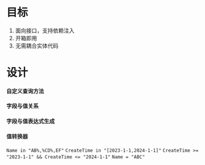 # 目标
1. 面向接口，支持依赖注入
2. 开箱即用
3. 无需耦合实体代码

# 设计


#### 自定义查询方法

#### 字段与值关系

#### 字段与值表达式生成

#### 值转换器

`Name in "AB%,%CD%,EF"`
`CreateTime in "[2023-1-1,2024-1-1]"`
`CreateTime >= "2023-1-1" && CreateTime <= "2024-1-1"`
`Name = "ABC"`